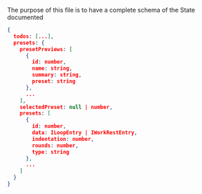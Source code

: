 The purpose of this file is to have a complete schema of the State documented
```json
{
  todos: [...],
  presets: {
    presetPreviews: [
      {
        id: number,
        name: string,
        summary: string,
        preset: string
      },
      ...
    ],
    selectedPreset: null | number,
    presets: [
      {
        id: number,
        data: ILoopEntry | IWorkRestEntry,
        indentation: number,
        rounds: number,
        type: string
      },
      ...
    ]
  }
}
```